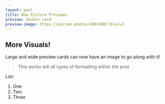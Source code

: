 ```yaml
---
layout: post
title: New Picture Previews
preview: double_card
preview-image: https://picsum.photos/400/600/?blur=2
---
```


## More Visuals!
Large and wide preview cards can now have an image to go along with it!

>This works will all types of formatting within the post 

List:
1. One
2. Two
3. Three
